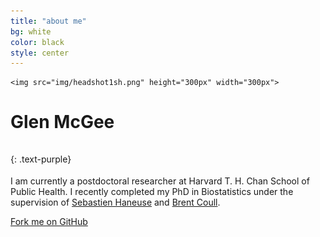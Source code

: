 ```yaml
---
title: "about me"
bg: white
color: black
style: center
---
```



<!--<span class="fa-stack subtlecircle" style="font-size:100px; background:rgba(255,166,0,0.1)">-->
  <!--<i class="fa fa-circle fa-stack-2x text-white"></i>-->
    <img src="img/headshot1sh.png" height="300px" width="300px">
<!--</span>-->
 
# Glen McGee
{: .text-purple}
<span class="fa-stack subtlecircle" style="font-size:30px; background:rgba(0,0,0,0)">
  <a href="mailto:glen_mcgee@hsph.harvard.edu"><i class="fa fa-envelope fa-stack-1.5x text-black"></i></a>
</span>
<span class="fa-stack subtlecircle" style="font-size:30px; background:rgba(0,0,0,0)">
  <a href="https://github.com/glenmcgee"><i class="fa fa-github fa-stack-2x text-black"></i></a>
</span>


I am currently a postdoctoral researcher at Harvard T. H. Chan School of Public Health. I recently completed my PhD in Biostatistics under the supervision of [Sebastien Haneuse](https://www.hsph.harvard.edu/sebastien-haneuse/) and [Brent Coull](https://www.hsph.harvard.edu/brent-coull/).

<span id="forkongithub">
  <a href="{{ site.source_link }}" class="bg-black">
    Fork me on GitHub
  </a>
</span>
